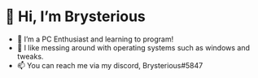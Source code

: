 # 👋 Hi, I’m Brysterious
- 👀 I’m a PC Enthusiast and learning to program!
- 🌱 I like messing around with operating systems such as windows and tweaks.
- 📫 You can reach me via my discord, Brysterious#5847

<!---
Brysterious/Brysterious is a ✨ special ✨ repository because its `README.md` (this file) appears on your GitHub profile.
You can click the Preview link to take a look at your changes.
--->
